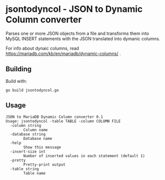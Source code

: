 # jsontodyncol - JSON to Dynamic Column converter

Parses one or more JSON objects from a file and transforms them into MySQL INSERT statements with the JSON translated into dymanic columns.

For info about dynaic columns, read https://mariadb.com/kb/en/mariadb/dynamic-columns/ .
## Building

Build with:
```
go build jsontodyncol.go
```

## Usage
```
JSON to MariaDB Dynamic Column converter 0.1
Usage: jsontodyncol -table TABLE -column COLUMN FILE
  -column string
    	Column name
  -database string
    	Database name
  -help
    	Show this message
  -insert-size int
    	Number of inserted values in each statement (default 1)
  -pretty
    	Pretty-print output
  -table string
    	Table name

```
